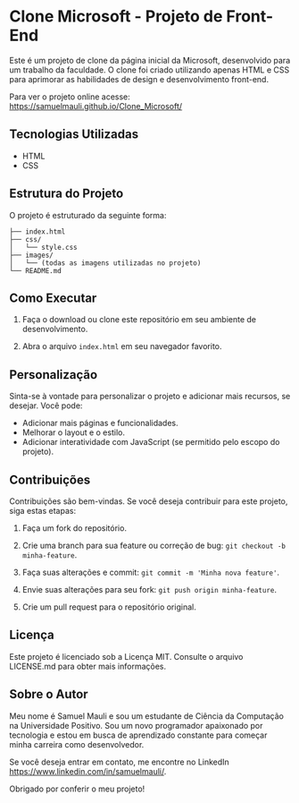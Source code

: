 
# Clone Microsoft - Projeto de Front-End

Este é um projeto de clone da página inicial da Microsoft, desenvolvido para um trabalho da faculdade. O clone foi criado utilizando apenas HTML e CSS para aprimorar as habilidades de design e desenvolvimento front-end.

Para ver o projeto online acesse: https://samuelmauli.github.io/Clone_Microsoft/

## Tecnologias Utilizadas

- HTML
- CSS

## Estrutura do Projeto

O projeto é estruturado da seguinte forma:

```
├── index.html
├── css/
│   └── style.css
├── images/
│   └── (todas as imagens utilizadas no projeto)
└── README.md
```

## Como Executar

1. Faça o download ou clone este repositório em seu ambiente de desenvolvimento.

2. Abra o arquivo `index.html` em seu navegador favorito.

## Personalização

Sinta-se à vontade para personalizar o projeto e adicionar mais recursos, se desejar. Você pode:

- Adicionar mais páginas e funcionalidades.
- Melhorar o layout e o estilo.
- Adicionar interatividade com JavaScript (se permitido pelo escopo do projeto).

## Contribuições

Contribuições são bem-vindas. Se você deseja contribuir para este projeto, siga estas etapas:

1. Faça um fork do repositório.

2. Crie uma branch para sua feature ou correção de bug: `git checkout -b minha-feature`.

3. Faça suas alterações e commit: `git commit -m 'Minha nova feature'`.

4. Envie suas alterações para seu fork: `git push origin minha-feature`.

5. Crie um pull request para o repositório original.

## Licença

Este projeto é licenciado sob a Licença MIT. Consulte o arquivo LICENSE.md para obter mais informações.

## Sobre o Autor

Meu nome é Samuel Mauli e sou um estudante de Ciência da Computação na Universidade Positivo. Sou um novo programador apaixonado por tecnologia e estou em busca de aprendizado constante para começar minha carreira como desenvolvedor.

Se você deseja entrar em contato, me encontre no LinkedIn
https://www.linkedin.com/in/samuelmauli/.

Obrigado por conferir o meu projeto!
